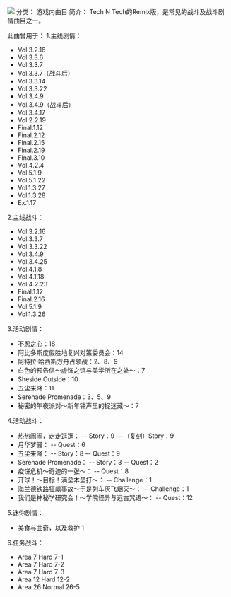![](//static.kivo.wiki/images/music/cover/6rCdvWKhWuyedAiHe3v39ROkH6AXep1s.png)
分类： 游戏内曲目
简介：
Tech N Tech的Remix版，是常见的战斗及战斗剧情曲目之一。 

此曲曾用于：
1.主线剧情：
 - Vol.3.2.16
 - Vol.3.3.6
 - Vol.3.3.7
 - Vol.3.3.7（战斗后）
 - Vol.3.3.14
 - Vol.3.3.22
 - Vol.3.4.9
 - Vol.3.4.9（战斗后）
 - Vol.3.4.17
 - Vol.2.2.19
 - Final.1.12
 - Final.2.12
 - Final.2.15
 - Final.2.19
 - Final.3.10
 - Vol.4.2.4
 - Vol.5.1.9
 - Vol.5.1.22
 - Vol.1.3.27
 - Vol.1.3.28
 - Ex.1.17

2.主线战斗：
 - Vol.3.2.16
 - Vol.3.3.7
 - Vol.3.3.22
 - Vol.3.4.9
 - Vol.3.4.25
 - Vol.4.1.8
 - Vol.4.1.18
 - Vol.4.2.23
 - Final.1.12
 - Final.2.16
 - Vol.5.1.9
 - Vol.1.3.26

3.活动剧情：
 - 不忍之心：18
 - 阿比多斯度假胜地复兴对策委员会：14
 - 阿特拉·哈西斯方舟占领战：2、8、9
 - 白色的预告信～虚饰之馆与美学所在之处～：7
 - Sheside Outside：10
 - 五尘来降：11
 - Serenade Promenade：3、5、9
 - 秘密的午夜派对～新年钟声里的捉迷藏～：7

4.活动战斗：
 - 热热闹闹，走走逛逛：
 -- Story：9
 -- （复刻）Story：9
 - 月华梦骚：
 -- Quest：6
 - 五尘来降：
 -- Story：8
 -- Quest：9
 - Serenade Promenade：
 -- Story：3
 -- Quest：2
 - 疫饼危机～奇迹的一张～：
 -- Quest：8
 - 开球！～目标！满垒本垒打～：
 -- Challenge：1
 - 海兰德铁路狂飙事故～于是列车灰飞烟灭～：
 -- Challenge：1
 - 我们是神秘学研究会！～学院怪异与远古咒语～：
 -- Quest：12

5.迷你剧情：
 - 美食与曲奇，以及救护 1

6.任务战斗：
 - Area 7 Hard 7-1
 - Area 7 Hard 7-2
 - Area 7 Hard 7-3
 - Area 12 Hard 12-2
 - Area 26 Normal 26-5

